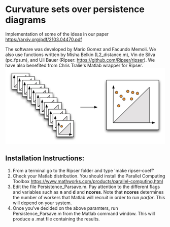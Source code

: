 # Curvature sets over persistence diagrams
Implementation of some of the ideas in our paper https://arxiv.org/pdf/2103.04470.pdf

The software was developed by Mario Gomez and Facundo Memoli. We also use functions written by Misha Belkin (L2_distance.m), Vin de Silva (px_fps.m), and Uli Bauer (Ripser: https://github.com/Ripser/ripser). We have also benefited from Chris Tralie's Matlab wrapper for Ripser.
![Alt text](stack-D-to1.png?raw=true "Stacking of persistence diagrams")


## Installation Instructions:
1. From a terminal go to the Ripser folder and type 'make ripser-coeff'
2. Check your Matlab distribution. You should install the Parallel Computing Toolbox https://www.mathworks.com/products/parallel-computing.html
3. Edit the file Persistence_Parsave.m. Pay attention to the different flags and variables such as **n** and **d** and **ncores**. Note that **ncores** determines the number of workers that Matlab will recruit in order to run  *parfor*. This will depend on your system. 
4. Once you've decided on the above paramters, run Persistence_Parsave.m from the Matlab command window. This will produce a .mat file containing the results.
